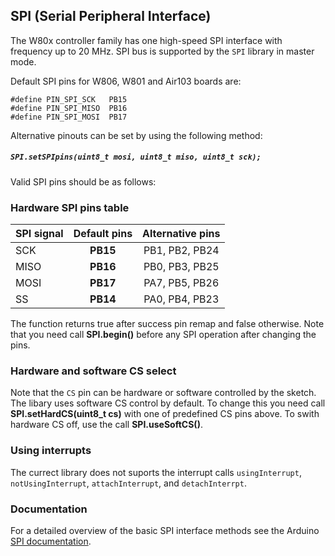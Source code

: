 ## SPI (Serial Peripheral Interface)

The W80x controller family has one high-speed SPI interface with frequency up to 20 MHz.
SPI bus is supported by the `SPI` library in master mode.

Default SPI pins for W806, W801 and Air103 boards are:

```
#define PIN_SPI_SCK   PB15
#define PIN_SPI_MISO  PB16
#define PIN_SPI_MOSI  PB17
```

Alternative pinouts can be set by using the following method:

##### **`SPI.setSPIpins(uint8_t mosi, uint8_t miso, uint8_t sck);`** 

Valid SPI pins should be as follows:

### Hardware SPI pins table

| **SPI signal** | **Default pins** | **Alternative pins**   | 
|:---------|:----------------:|:--------------:|
| SCK | **PB15**  | PB1, PB2, PB24 | 
| MISO | **PB16** | PB0, PB3, PB25 |
| MOSI | **PB17** | PA7, PB5, PB26 | 
| SS | **PB14** | PA0, PB4, PB23 | 

The function returns true after success pin remap and false otherwise.
Note that you need call **SPI.begin()** before any SPI operation after changing the pins.

### Hardware and software CS select

Note that the ``CS`` pin can be hardware or software controlled by the sketch.
The libary uses software CS control by default. To change this you need call **SPI.setHardCS(uint8_t cs)** with one of predefined CS pins above. To swith hardware CS off, use the call **SPI.useSoftCS()**.

### Using interrupts

The currect library does not suports the interrupt calls `usingInterrupt`, `notUsingInterrupt`, `attachInterrupt`, and `detachInterrpt`.

### Documentation 

For a detailed overview of the basic SPI interface methods see the Arduino [SPI documentation](https://www.arduino.cc/en/reference/SPI).


